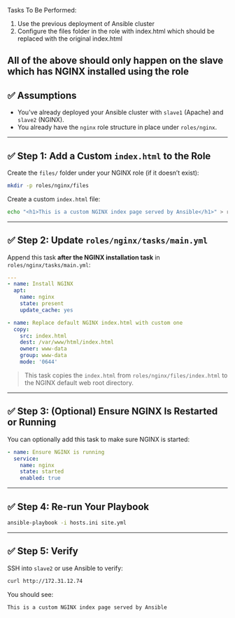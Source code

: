  Tasks To Be Performed:
 1. Use the previous deployment of Ansible cluster
 2. Configure the files folder in the role with index.html which should be replaced with the original index.html
 
 All of the above should only happen on the slave which has NGINX installed using the role
---

## ✅ Assumptions

- You've already deployed your Ansible cluster with `slave1` (Apache) and `slave2` (NGINX).
- You already have the `nginx` role structure in place under `roles/nginx`.

---

## ✅ Step 1: Add a Custom `index.html` to the Role

Create the `files/` folder under your NGINX role (if it doesn’t exist):

```bash
mkdir -p roles/nginx/files
```

Create a custom `index.html` file:

```bash
echo "<h1>This is a custom NGINX index page served by Ansible</h1>" > roles/nginx/files/index.html
```

---

## ✅ Step 2: Update `roles/nginx/tasks/main.yml`

Append this task **after the NGINX installation task** in `roles/nginx/tasks/main.yml`:

```yaml
---
- name: Install NGINX
  apt:
    name: nginx
    state: present
    update_cache: yes

- name: Replace default NGINX index.html with custom one
  copy:
    src: index.html
    dest: /var/www/html/index.html
    owner: www-data
    group: www-data
    mode: '0644'
```

> This task copies the `index.html` from `roles/nginx/files/index.html` to the NGINX default web root directory.

---

## ✅ Step 3: (Optional) Ensure NGINX Is Restarted or Running

You can optionally add this task to make sure NGINX is started:

```yaml
- name: Ensure NGINX is running
  service:
    name: nginx
    state: started
    enabled: true
```

---

## ✅ Step 4: Re-run Your Playbook

```bash
ansible-playbook -i hosts.ini site.yml
```

---

## ✅ Step 5: Verify

SSH into `slave2` or use Ansible to verify:

```bash
curl http://172.31.12.74
```

You should see:
```
This is a custom NGINX index page served by Ansible
```
